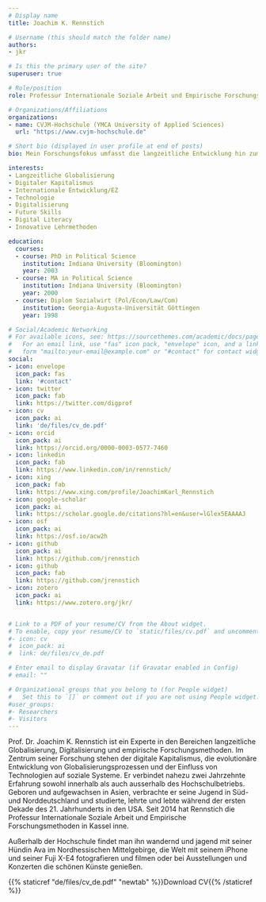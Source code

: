 ```yaml
---
# Display name
title: Joachim K. Rennstich

# Username (this should match the folder name)
authors:
- jkr

# Is this the primary user of the site?
superuser: true

# Role/position
role: Professur Internationale Soziale Arbeit und Empirische Forschungsmethoden

# Organizations/Affiliations
organizations:
- name: CVJM-Hochschule (YMCA University of Applied Sciences)
  url: "https://www.cvjm-hochschule.de"

# Short bio (displayed in user profile at end of posts)
bio: Mein Forschungsfokus umfasst die langzeitliche Entwicklung hin zum digitalen Kapitalismus, Digital Literacy und innovative Lehrmethoden.

interests:
- Langzeitliche Globalisierung
- Digitaler Kapitalismus
- Internationale Entwicklung/EZ
- Technologie
- Digitalisierung
- Future Skills
- Digital Literacy
- Innovative Lehrmethoden

education:
  courses:
  - course: PhD in Political Science
    institution: Indiana University (Bloomington)
    year: 2003
  - course: MA in Political Science
    institution: Indiana University (Bloomington)
    year: 2000
  - course: Diplom Sozialwirt (Pol/Econ/Law/Com)
    institution: Georgia-Augusta-Universität Göttingen
    year: 1998

# Social/Academic Networking
# For available icons, see: https://sourcethemes.com/academic/docs/page-builder/#icons
#   For an email link, use "fas" icon pack, "envelope" icon, and a link in the
#   form "mailto:your-email@example.com" or "#contact" for contact widget.
social:
- icon: envelope
  icon_pack: fas
  link: '#contact'
- icon: twitter
  icon_pack: fab
  link: https://twitter.com/digprof
- icon: cv
  icon_pack: ai
  link: 'de/files/cv_de.pdf'
- icon: orcid
  icon_pack: ai
  link: https://orcid.org/0000-0003-0577-7460
- icon: linkedin
  icon_pack: fab
  link: https://www.linkedin.com/in/rennstich/
- icon: xing
  icon_pack: fab
  link: https://www.xing.com/profile/JoachimKarl_Rennstich
- icon: google-scholar
  icon_pack: ai
  link: https://scholar.google.de/citations?hl=en&user=lGlex5EAAAAJ
- icon: osf
  icon_pack: ai
  link: https://osf.io/acw2h
- icon: github
  icon_pack: ai
  link: https://github.com/jrennstich
- icon: github
  icon_pack: fab
  link: https://github.com/jrennstich
- icon: zotero
  icon_pack: ai
  link: https://www.zotero.org/jkr/


# Link to a PDF of your resume/CV from the About widget.
# To enable, copy your resume/CV to `static/files/cv.pdf` and uncomment the lines below.
#- icon: cv
#  icon_pack: ai
#  link: de/files/cv_de.pdf

# Enter email to display Gravatar (if Gravatar enabled in Config)
# email: ""

# Organizational groups that you belong to (for People widget)
#   Set this to `[]` or comment out if you are not using People widget.
#user_groups:
#- Researchers
#- Visitors
---
```


Prof. Dr. Joachim K. Rennstich ist ein Experte in den Bereichen langzeitliche Globalisierung, Digitalisierung und empirische Forschungsmethoden. Im Zentrum seiner Forschung stehen der digitale Kapitalismus, die evolutionäre Entwicklung von Globalisierungsprozessen und der Einfluss von Technologien auf soziale Systeme. Er verbindet nahezu zwei Jahrzehnte Erfahrung sowohl innerhalb als auch ausserhalb des Hochschulbetriebs. Geboren und aufgewachsen in Asien, verbrachte er seine Jugend in Süd- und Norddeutschland und studierte, lehrte und lebte während der ersten Dekade des 21. Jahrhunderts in den USA. Seit 2014 hat Rennstich die Professur Internationale Soziale Arbeit und Empirische Forschungsmethoden in Kassel inne.

Außerhalb der Hochschule findet man ihn wandernd und jagend mit seiner Hündin Ava im Nordhessischen Mittelgebirge, die Welt mit seinem iPhone und seiner Fuji X-E4 fotografieren und filmen oder bei Ausstellungen und Konzerten die schönen Künste genießen.

{{% staticref "de/files/cv_de.pdf" "newtab" %}}Download CV{{% /staticref %}}
